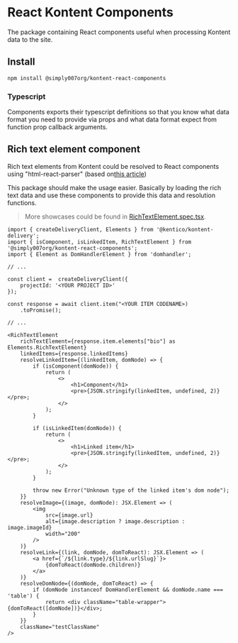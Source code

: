 # React Kontent Components

The package containing React components useful when processing Kontent data to the site.

## Install

```sh
npm install @simply007org/kontent-react-components
```

### Typescript

Components exports their typescript definitions so that you know what data format you need to provide via props and what data format expect from function prop callback arguments.

## Rich text element component

Rich text elements from Kontent could be resolved to React components using "html-react-parser" (based on[this article](https://rshackleton.co.uk/articles/rendering-kentico-cloud-linked-content-items-with-react-components-in-gatsby))

This package should make the usage easier. Basically by loading the rich text data and use these components to provide this data and resolution functions.

> More showcases could be found in [RichTextElement.spec.tsx](./tests/components/rich-text-element/RichTextElement.spec.tsx).

```tsx
import { createDeliveryClient, Elements } from '@kentico/kontent-delivery';
import { isComponent, isLinkedItem, RichTextElement } from '@simply007org/kontent-react-components';
import { Element as DomHandlerElement } from 'domhandler';

// ...

const client =  createDeliveryClient({
    projectId: '<YOUR PROJECT ID>'
});

const response = await client.item("<YOUR ITEM CODENAME>)
    .toPromise();

// ...

<RichTextElement
    richTextElement={response.item.elements["bio"] as Elements.RichTextElement}
    linkedItems={response.linkedItems}
    resolveLinkedItem={(linkedItem, domNode) => {
        if (isComponent(domNode)) {
            return (
                <>
                    <h1>Component</h1>
                    <pre>{JSON.stringify(linkedItem, undefined, 2)}</pre>;
                </>
            );
        }

        if (isLinkedItem(domNode)) {
            return (
                <>
                    <h1>Linked item</h1>
                    <pre>{JSON.stringify(linkedItem, undefined, 2)}</pre>;
                </>
            );
        }

        throw new Error("Unknown type of the linked item's dom node");
    }}
    resolveImage={(image, domNode): JSX.Element => (
        <img
            src={image.url}
            alt={image.description ? image.description : image.imageId}
            width="200"
        />
    )}
    resolveLink={(link, domNode, domToReact): JSX.Element => (
        <a href={`/${link.type}/${link.urlSlug}`}>
            {domToReact(domNode.children)}
        </a>
    )}
    resolveDomNode={(domNode, domToReact) => {
        if (domNode instanceof DomHandlerElement && domNode.name === 'table') {
            return <div className="table-wrapper">{domToReact([domNode])}</div>;
        }
    }}
    className="testClassName"
/>

```
